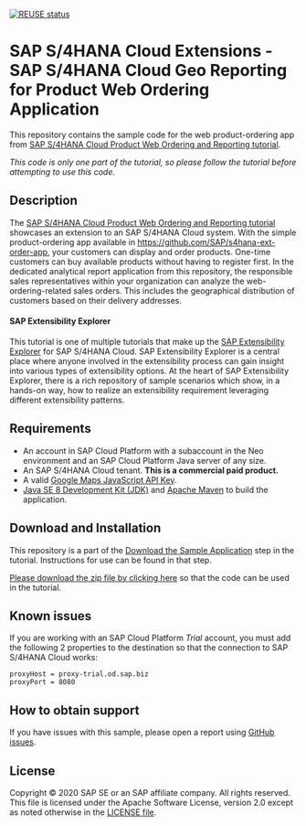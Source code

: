 [![REUSE status](https://api.reuse.software/badge/github.com/SAP-samples/s4hana-ext-geo-report-app/)](https://api.reuse.software/info/github.com/SAP-samples/s4hana-ext-geo-report-app/)

# SAP S/4HANA Cloud Extensions - SAP S/4HANA Cloud Geo Reporting for Product Web Ordering Application
This repository contains the sample code for the web product-ordering app from [SAP S/4HANA Cloud Product Web Ordering and Reporting tutorial](http://tiny.cc/s4-geo-report-app).

*This code is only one part of the tutorial, so please follow the tutorial before attempting to use this code.*

## Description

The [SAP S/4HANA Cloud Product Web Ordering and Reporting tutorial](http://tiny.cc/s4-geo-report-app) showcases an extension to an SAP S/4HANA Cloud system. With the simple product-ordering app available in https://github.com/SAP/s4hana-ext-order-app, your customers can display and order products. One-time customers can buy available products without having to register first. In the dedicated analytical report application from this repository, the responsible sales representatives within your organization can analyze the web-ordering-related sales orders. This includes the geographical distribution of customers based on their delivery addresses.

#### SAP Extensibility Explorer

This tutorial is one of multiple tutorials that make up the [SAP Extensibility Explorer](https://sap.com/extends4) for SAP S/4HANA Cloud.
SAP Extensibility Explorer is a central place where anyone involved in the extensibility process can gain insight into various types of extensibility options. At the heart of SAP Extensibility Explorer, there is a rich repository of sample scenarios which show, in a hands-on way, how to realize an extensibility requirement leveraging different extensibility patterns.


Requirements
-------------
- An account in SAP Cloud Platform with a subaccount in the Neo environment and an SAP Cloud Platform Java server of any size.
- An SAP S/4HANA Cloud tenant. **This is a commercial paid product.**
- A valid [Google Maps JavaScript API Key](https://developers.google.com/maps/documentation/javascript/get-api-key).
- [Java SE 8 Development Kit (JDK)](https://www.oracle.com/technetwork/java/javase/downloads/index.html) and [Apache Maven](http://maven.apache.org/download.cgi) to build the application.

Download and Installation
-------------
This repository is a part of the [Download the Sample Application](https://help.sap.com/viewer/4316f97a90ff48948fb7f212ecabf964/SHIP/en-US/fda3881a920a4222a2489d6295020e78.html) step in the tutorial. Instructions for use can be found in that step.

[Please download the zip file by clicking here](https://github.com/SAP/s4hana-ext-geo-report-app/archive/master.zip) so that the code can be used in the tutorial.


Known issues
---------------------
If you are working with an SAP Cloud Platform _Trial_ account, you must add the following 2 properties to the destination so that the connection to SAP S/4HANA Cloud works:
```
proxyHost = proxy-trial.od.sap.biz
proxyPort = 8080
```

How to obtain support
---------------------
If you have issues with this sample, please open a report using [GitHub issues](https://github.com/SAP/s4hana-ext-geo-report-app/issues).

License
-------
Copyright © 2020 SAP SE or an SAP affiliate company. All rights reserved. This file is licensed under the Apache Software License, version 2.0 except as noted otherwise in the [LICENSE file](LICENSES/Apache-2.0.txt).
